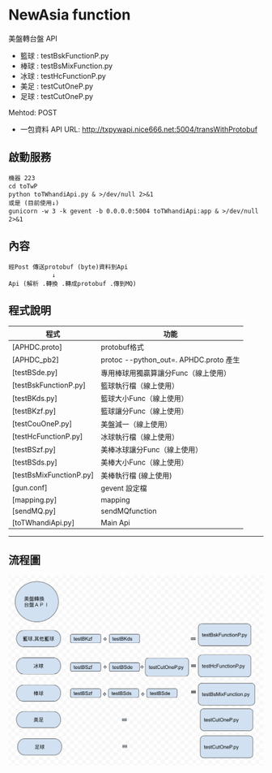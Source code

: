 # NewAsia function
美盤轉台盤 API

* 籃球 : testBskFunctionP.py
* 棒球 : testBsMixFunction.py
* 冰球 : testHcFunctionP.py
* 美足 : testCutOneP.py
* 足球 : testCutOneP.py

Mehtod: POST

* 一包資料
API URL: http://txpywapi.nice666.net:5004/transWithProtobuf

## 啟動服務
```
機器 223
cd toTwP
python toTWhandiApi.py & >/dev/null 2>&1
或是 (目前使用↓)
gunicorn -w 3 -k gevent -b 0.0.0.0:5004 toTWhandiApi:app & >/dev/null 2>&1

```
## 內容
```
經Post 傳送protobuf (byte)資料到Api
            ↓
Api (解析 .轉換 .轉成protobuf .傳到MQ)

```

## 程式說明
程式|功能
----|----
[APHDC.proto]|protobuf格式
[APHDC_pb2]|protoc --python_out=. APHDC.proto  產生
[testBSde.py]|專用棒球用獨贏算讓分Func（線上使用）
[testBskFunctionP.py]|籃球執行檔（線上使用）
[testBKds.py]|籃球大小Func（線上使用）
[testBKzf.py]|籃球讓分Func（線上使用）
[testCouOneP.py]|美盤減一（線上使用）
[testHcFunctionP.py]|冰球執行檔（線上使用）
[testBSzf.py]|美棒冰球讓分Func（線上使用）
[testBSds.py]|美棒大小Func（線上使用）
[testBsMixFunctionP.py]|美棒執行檔 (線上使用)
[gun.conf]| gevent 設定檔
[mapping.py]|mapping
[sendMQ.py]|sendMQfunction
[toTWhandiApi.py]|Main Api

- - - - - -



## 流程圖
![image](api.png)